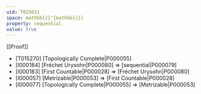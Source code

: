 ```yaml
---
uid: T025031
space: mathbb{z}^{mathbb{z}}
property: sequential
value: true
---
```

[[Proof]]

* [T015270] [Topologically Complete|P000055]
* [I000184] [Fréchet Urysohn|P000080] => [sequential|P000079]
* [I000183] [First Countable|P000028] => [Fréchet Urysohn|P000080]
* [I000057] [Metrizable|P000053] => [First Countable|P000028]
* [I000077] [Topologically Complete|P000055] => [Metrizable|P000053]

